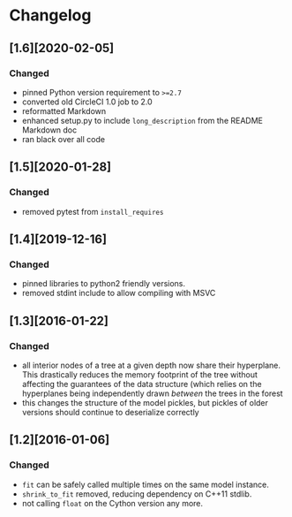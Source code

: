 # Changelog

## [1.6][2020-02-05]

### Changed

- pinned Python version requirement to `>=2.7`
- converted old CircleCI 1.0 job to 2.0
- reformatted Markdown
- enhanced setup.py to include `long_description` from the README Markdown doc
- ran black over all code

## [1.5][2020-01-28]

### Changed

- removed pytest from `install_requires`

## [1.4][2019-12-16]

### Changed

- pinned libraries to python2 friendly versions.
- removed stdint include to allow compiling with MSVC

## [1.3][2016-01-22]

### Changed

- all interior nodes of a tree at a given depth now share their hyperplane. This drastically reduces the memory footprint
  of the tree without affecting the guarantees of the data structure (which relies on the hyperplanes being independently drawn _between_ the trees in the forest
- this changes the structure of the model pickles, but pickles of older versions should continue to deserialize correctly

## [1.2][2016-01-06]

### Changed

- `fit` can be safely called multiple times on the same model instance.
- `shrink_to_fit` removed, reducing dependency on C++11 stdlib.
- not calling `float` on the Cython version any more.
